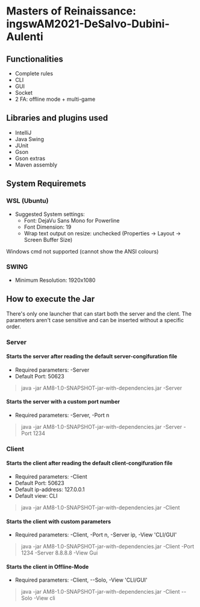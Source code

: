 # Masters of Reinaissance: ingswAM2021-DeSalvo-Dubini-Aulenti
## Functionalities
- Complete rules
- CLI
- GUI
- Socket
- 2 FA: offline mode + multi-game

## Libraries and plugins used
- IntelliJ
- Java Swing
- JUnit
- Gson
- Gson extras
- Maven assembly

## System Requiremets
### WSL (Ubuntu)
- Suggested System settings:
  - Font: DejaVu Sans Mono for Powerline
  - Font Dimension: 19
  - Wrap text output on resize: unchecked  (Properties -> Layout -> Screen Buffer Size)

Windows cmd not supported (cannot show the ANSI colours)

 ###  SWING
  - Minimum Resolution: 1920x1080

## How to execute the Jar
There's only one launcher that can start both the server and the clent.
The parameters aren't case sensitive and can be inserted without a specific order.

### Server
#### Starts the server after reading the default server-congifuration file
- Required parameters: -Server 
- Default Port: 50623

>java -jar AM8-1.0-SNAPSHOT-jar-with-dependencies.jar -Server


#### Starts the server with a custom port number
- Required parameters: -Server, -Port n 

>java -jar AM8-1.0-SNAPSHOT-jar-with-dependencies.jar -Server -Port 1234

### Client
#### Starts the client after reading the default client-congifuration file
- Required parameters: -Client 
- Default Port: 50623
- Default ip-address: 127.0.0.1
- Default view: CLI

>java -jar AM8-1.0-SNAPSHOT-jar-with-dependencies.jar -Client

#### Starts the client with custom parameters
- Required parameters: -Client, -Port n, -Server ip, -View 'CLI/GUI'

>java -jar AM8-1.0-SNAPSHOT-jar-with-dependencies.jar -Client -Port 1234 -Server 8.8.8.8 -View Gui

#### Starts the client in Offline-Mode
- Required parameters: -Client, --Solo, -View 'CLI/GUI'

>java -jar AM8-1.0-SNAPSHOT-jar-with-dependencies.jar -Client --Solo -View cli

